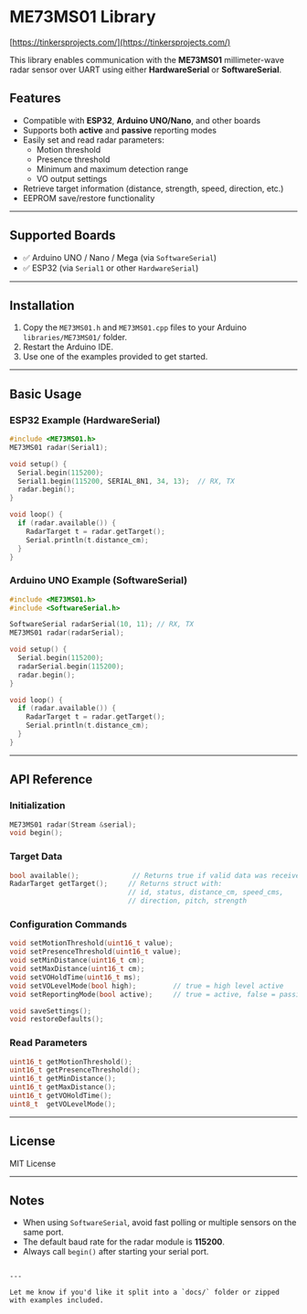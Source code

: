 # ME73MS01 Library

[https://tinkersprojects.com/](https://tinkersprojects.com/)  

This library enables communication with the **ME73MS01** millimeter-wave radar sensor over UART using either **HardwareSerial** or **SoftwareSerial**.

## Features

- Compatible with **ESP32**, **Arduino UNO/Nano**, and other boards
- Supports both **active** and **passive** reporting modes
- Easily set and read radar parameters:
  - Motion threshold
  - Presence threshold
  - Minimum and maximum detection range
  - VO output settings
- Retrieve target information (distance, strength, speed, direction, etc.)
- EEPROM save/restore functionality

---

## Supported Boards

- ✅ Arduino UNO / Nano / Mega (via `SoftwareSerial`)
- ✅ ESP32 (via `Serial1` or other `HardwareSerial`)

---

## Installation

1. Copy the `ME73MS01.h` and `ME73MS01.cpp` files to your Arduino `libraries/ME73MS01/` folder.
2. Restart the Arduino IDE.
3. Use one of the examples provided to get started.

---

## Basic Usage

### ESP32 Example (HardwareSerial)
```cpp
#include <ME73MS01.h>
ME73MS01 radar(Serial1);

void setup() {
  Serial.begin(115200);
  Serial1.begin(115200, SERIAL_8N1, 34, 13);  // RX, TX
  radar.begin();
}

void loop() {
  if (radar.available()) {
    RadarTarget t = radar.getTarget();
    Serial.println(t.distance_cm);
  }
}
````

### Arduino UNO Example (SoftwareSerial)

```cpp
#include <ME73MS01.h>
#include <SoftwareSerial.h>

SoftwareSerial radarSerial(10, 11); // RX, TX
ME73MS01 radar(radarSerial);

void setup() {
  Serial.begin(115200);
  radarSerial.begin(115200);
  radar.begin();
}

void loop() {
  if (radar.available()) {
    RadarTarget t = radar.getTarget();
    Serial.println(t.distance_cm);
  }
}
```

---

## API Reference

### Initialization

```cpp
ME73MS01 radar(Stream &serial);
void begin();
```

### Target Data

```cpp
bool available();             // Returns true if valid data was received
RadarTarget getTarget();     // Returns struct with:
                             // id, status, distance_cm, speed_cms,
                             // direction, pitch, strength
```

### Configuration Commands

```cpp
void setMotionThreshold(uint16_t value);
void setPresenceThreshold(uint16_t value);
void setMinDistance(uint16_t cm);
void setMaxDistance(uint16_t cm);
void setVOHoldTime(uint16_t ms);
void setVOLevelMode(bool high);         // true = high level active
void setReportingMode(bool active);     // true = active, false = passive

void saveSettings();
void restoreDefaults();
```

### Read Parameters

```cpp
uint16_t getMotionThreshold();
uint16_t getPresenceThreshold();
uint16_t getMinDistance();
uint16_t getMaxDistance();
uint16_t getVOHoldTime();
uint8_t  getVOLevelMode();
```

---

## License

MIT License

---

## Notes

* When using `SoftwareSerial`, avoid fast polling or multiple sensors on the same port.
* The default baud rate for the radar module is **115200**.
* Always call `begin()` after starting your serial port.

```

---

Let me know if you'd like it split into a `docs/` folder or zipped with examples included.
```
